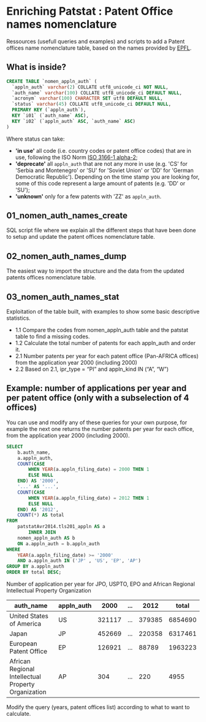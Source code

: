 # Enriching Patstat : Patent Office names nomenclature
Ressources (usefull queries and examples) and scripts to add a Patent offices name nomenclature table, based on the names provided by [EPFL](https://wiki.epfl.ch/patstat/documents/country/country_codes.txt).

##  What is inside?
```sql
CREATE TABLE `nomen_appln_auth` (
  `appln_auth` varchar(2) COLLATE utf8_unicode_ci NOT NULL,
  `auth_name` varchar(100) COLLATE utf8_unicode_ci DEFAULT NULL,
  `acronym` varchar(100) CHARACTER SET utf8 DEFAULT NULL,
  `status` varchar(45) COLLATE utf8_unicode_ci DEFAULT NULL,
  PRIMARY KEY (`appln_auth`),
  KEY `i01` (`auth_name` ASC),
  KEY `i02` (`appln_auth` ASC, `auth_name` ASC)
)
```
Where status can take: 
* **'in use'** all code (i.e. country codes or patent office codes) that are in use, following the ISO Norm [ISO 3166-1 alpha-2](https://en.wikipedia.org/wiki/ISO_3166-1_alpha-2);
* **'deprecate'** all `appln_auth` that are not any more in use (e.g. 'CS' for 'Serbia and Montenegro' or 'SU' for 'Soviet Union' or 'DD' for 'German Democratic Republic'). Depending on the time stamp you are looking for, some of this code represent a large amount of patents (e.g. 'DD' or 'SU');
* **'unknown'** only for a few patents with 'ZZ' as `appln_auth`.

##  01_nomen_auth_names_create
SQL script file where we explain all the different steps that have been done to setup and update the patent offices nomenclature table.

##  02_nomen_auth_names_dump
The easiest way to import the structure and the data from the updated patents offices nomenclature table.

##  03_nomen_auth_names_stat
Exploitation of the table built, with examples to show some basic descriptive statistics.

* 1.1 Compare the codes from nomen_appln_auth table and the patstat table to find a missing codes.  
* 1.2 Calculate the total number of patents for each appln_auth and order it.
* 2.1 Number patents per year for each patent office (Pan-AFRICA offices) from the application year 2000 (including 2000)
* 2.2 Based on 2.1, ipr_type = “PI” and appln_kind IN (“A”, “W”)

##  Example: number of applications per year and per patent office (only with a subselection of 4 offices)

You can use and modify any of these queries for your own purpose, for example the next one returns the number patents per year for each office, from the application year 2000 (including 2000).

```sql
SELECT 
    b.auth_name,
    a.appln_auth,
    COUNT(CASE
        WHEN YEAR(a.appln_filing_date) = 2000 THEN 1
        ELSE NULL
    END) AS '2000',
    '...' AS '...',
    COUNT(CASE
        WHEN YEAR(a.appln_filing_date) = 2012 THEN 1
        ELSE NULL
    END) AS '2012',
    COUNT(*) AS total
FROM
    patstatAvr2014.tls201_appln AS a
        INNER JOIN
    nomen_appln_auth AS b 
    ON a.appln_auth = b.appln_auth
WHERE
    YEAR(a.appln_filing_date) >= '2000'
    AND a.appln_auth IN ('JP' , 'US', 'EP', 'AP')
GROUP BY a.appln_auth
ORDER BY total DESC;
```

Number of application per year for JPO, USPTO, EPO and African Regional Intellectual Property Organization

| auth_name | appln_auth | 2000 | ... | 2012 | total | 
| --- | --- | --- | --- | --- | --- |
| United States of America | US | 321117 | ... | 379385 | 6854690 | 
| Japan | JP | 452669 | ... | 220358 | 6317461 | 
| European Patent Office | EP | 126921 | ... | 88789 | 1963223 | 
| African Regional Intellectual Property Organization | AP | 304 | ... | 220 | 4955 | 

Modify the query (years, patent offices list) according to what to want to calculate.